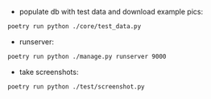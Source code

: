 - populate db with test data and download example pics:
```bash
poetry run python ./core/test_data.py
```

- runserver:
```bash
poetry run python ./manage.py runserver 9000
```

- take screenshots:
```bash
poetry run python ./test/screenshot.py
```